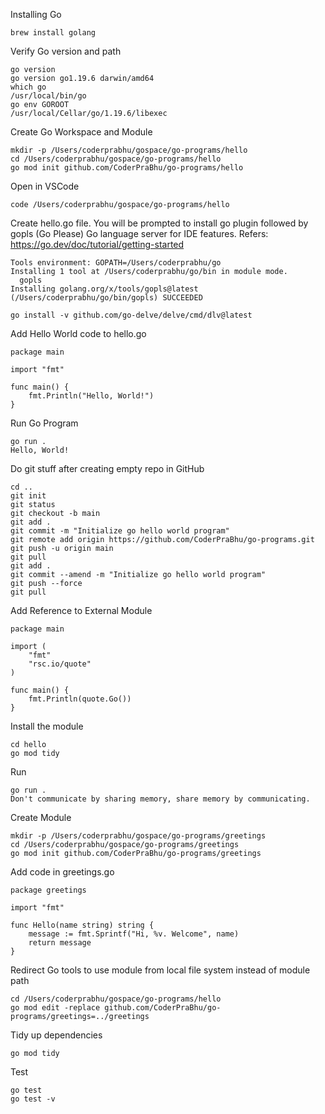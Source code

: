 
Installing Go
```
brew install golang
```
Verify Go version and path 
```
go version
go version go1.19.6 darwin/amd64
which go
/usr/local/bin/go
go env GOROOT
/usr/local/Cellar/go/1.19.6/libexec
```
Create Go Workspace and Module
```
mkdir -p /Users/coderprabhu/gospace/go-programs/hello
cd /Users/coderprabhu/gospace/go-programs/hello
go mod init github.com/CoderPraBhu/go-programs/hello
```

Open in VSCode
```
code /Users/coderprabhu/gospace/go-programs/hello
```
Create hello.go file. You will be prompted to install go plugin followed by gopls (Go Please) Go language server for IDE features.
Refers: https://go.dev/doc/tutorial/getting-started

```
Tools environment: GOPATH=/Users/coderprabhu/go
Installing 1 tool at /Users/coderprabhu/go/bin in module mode.
  gopls
Installing golang.org/x/tools/gopls@latest (/Users/coderprabhu/go/bin/gopls) SUCCEEDED  

go install -v github.com/go-delve/delve/cmd/dlv@latest
```

Add Hello World code to hello.go
```
package main

import "fmt"

func main() {
	fmt.Println("Hello, World!")
}

```

Run Go Program
```
go run .
Hello, World!
```

Do git stuff after creating empty repo in GitHub
```
cd .. 
git init
git status
git checkout -b main
git add .
git commit -m "Initialize go hello world program"
git remote add origin https://github.com/CoderPraBhu/go-programs.git
git push -u origin main
git pull 
git add .
git commit --amend -m "Initialize go hello world program"
git push --force
git pull
```

Add Reference to External Module
```
package main

import (
	"fmt"
	"rsc.io/quote"
)

func main() {
	fmt.Println(quote.Go())
}
```

Install the module
```
cd hello
go mod tidy
```

Run
```
go run .
Don't communicate by sharing memory, share memory by communicating.
```

Create Module
```
mkdir -p /Users/coderprabhu/gospace/go-programs/greetings
cd /Users/coderprabhu/gospace/go-programs/greetings
go mod init github.com/CoderPraBhu/go-programs/greetings

```

Add code in greetings.go 
```
package greetings

import "fmt"

func Hello(name string) string {
	message := fmt.Sprintf("Hi, %v. Welcome", name)
	return message
}
```

Redirect Go tools to use module from local file system instead of module path
```
cd /Users/coderprabhu/gospace/go-programs/hello
go mod edit -replace github.com/CoderPraBhu/go-programs/greetings=../greetings
```

Tidy up dependencies
```
go mod tidy
```

Test 
```
go test
go test -v
```
